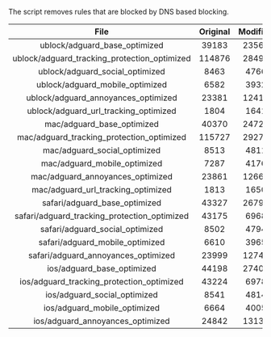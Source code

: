 The script removes rules that are blocked by DNS based blocking.


| File | Original | Modified |
|:----:|:-----:|:-----:|
| ublock/adguard_base_optimized | 39183 | 23569 |
| ublock/adguard_tracking_protection_optimized | 114876 | 28498 |
| ublock/adguard_social_optimized | 8463 | 4766 |
| ublock/adguard_mobile_optimized | 6582 | 3932 |
| ublock/adguard_annoyances_optimized | 23381 | 12419 |
| ublock/adguard_url_tracking_optimized | 1804 | 1641 |
| mac/adguard_base_optimized | 40370 | 24729 |
| mac/adguard_tracking_protection_optimized | 115727 | 29276 |
| mac/adguard_social_optimized | 8513 | 4811 |
| mac/adguard_mobile_optimized | 7287 | 4176 |
| mac/adguard_annoyances_optimized | 23861 | 12666 |
| mac/adguard_url_tracking_optimized | 1813 | 1650 |
| safari/adguard_base_optimized | 43327 | 26798 |
| safari/adguard_tracking_protection_optimized | 43175 | 6968 |
| safari/adguard_social_optimized | 8502 | 4794 |
| safari/adguard_mobile_optimized | 6610 | 3965 |
| safari/adguard_annoyances_optimized | 23999 | 12746 |
| ios/adguard_base_optimized | 44198 | 27402 |
| ios/adguard_tracking_protection_optimized | 43224 | 6978 |
| ios/adguard_social_optimized | 8541 | 4814 |
| ios/adguard_mobile_optimized | 6664 | 4005 |
| ios/adguard_annoyances_optimized | 24842 | 13137 |